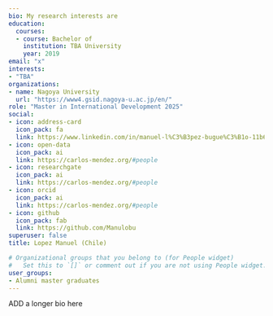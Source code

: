 ```yaml
---
bio: My research interests are 
education:
  courses:
  - course: Bachelor of 
    institution: TBA University
    year: 2019
email: "x"
interests:
- "TBA"
organizations:
- name: Nagoya University
  url: "https://www4.gsid.nagoya-u.ac.jp/en/"
role: "Master in International Development 2025"
social:
- icon: address-card
  icon_pack: fa
  link: https://www.linkedin.com/in/manuel-l%C3%B3pez-bugue%C3%B1o-11b60027/
- icon: open-data
  icon_pack: ai
  link: https://carlos-mendez.org/#people
- icon: researchgate
  icon_pack: ai
  link: https://carlos-mendez.org/#people
- icon: orcid
  icon_pack: ai
  link: https://carlos-mendez.org/#people
- icon: github
  icon_pack: fab
  link: https://github.com/Manulobu
superuser: false
title: Lopez Manuel (Chile)

# Organizational groups that you belong to (for People widget)
#   Set this to `[]` or comment out if you are not using People widget.
user_groups:
- Alumni master graduates
---
```


ADD a longer bio here
